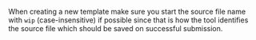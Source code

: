 When creating a new template make sure you start the source file name with `wip` (case-insensitive) if possible since that is how the tool identifies the source file which should be saved on successful submission.
